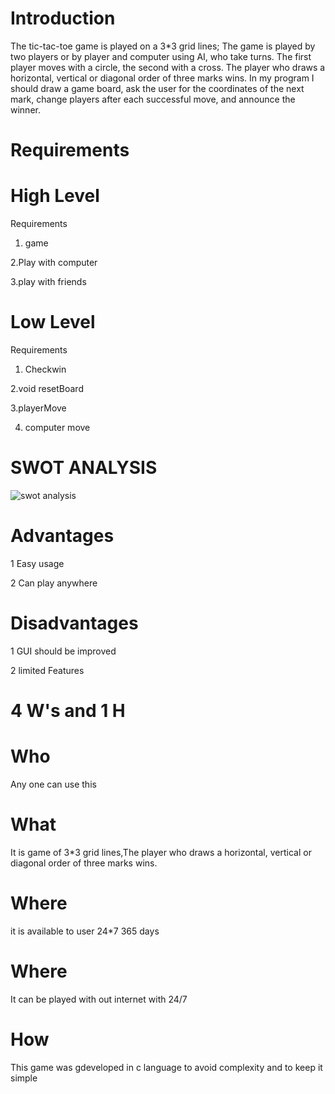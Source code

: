# Introduction
The tic-tac-toe game is played on a 3*3 grid lines; The game is played by two players or by player and computer using AI, who take turns. The first player moves 
with a circle, the second with a cross. The player who draws a horizontal, vertical or diagonal order of three marks wins. In my program I should draw a game board,
ask the user for the coordinates of the next mark, change players after each successful move, and announce the winner.

# Requirements 

# High Level
Requirements

 1. game

 2.Play with computer

 3.play with friends

# Low Level
Requirements

 1. Checkwin

 2.void resetBoard

 3.playerMove

 4. computer move

# SWOT ANALYSIS
![swot analysis](https://user-images.githubusercontent.com/68775197/156618767-0e087eff-d3e5-48e4-bec4-00a4cde61987.png)

# Advantages
1 Easy usage

2 Can play anywhere

# Disadvantages

1 GUI should be improved

2 limited Features

# 4 W's and 1 H

# Who
Any one can use this

# What
It is game of 3*3 grid lines,The player who draws a horizontal, vertical or diagonal order of three marks wins.

# Where
it is available to user 24*7 365 days 

# Where
It can be played with out internet
with 24/7

# How 
This game was gdeveloped in c language to avoid complexity and  to keep it simple 

